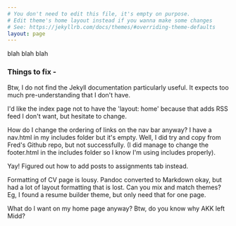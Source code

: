 ```yaml
---
# You don't need to edit this file, it's empty on purpose.
# Edit theme's home layout instead if you wanna make some changes
# See: https://jekyllrb.com/docs/themes/#overriding-theme-defaults
layout: page
---
```

blah blah blah

### Things to fix -

Btw, I do not find the Jekyll documentation particularly useful. It expects too much pre-understanding that I don't have.

I'd like the index page not to have the 'layout: home' because that adds RSS feed I don't want, but hesitate to change.

How do I change the ordering of links on the nav bar anyway? I have a nav.html in my includes folder but it's empty. Well, I did try and copy from Fred's Github repo, but not successfully. (I did manage to change the footer.html in the includes folder so I know I'm using includes properly).

Yay! Figured out how to add posts to assignments tab instead.

Formatting of CV page is lousy. Pandoc converted to Markdown okay, but had a lot of layout formatting that is lost.
Can you mix and match themes? Eg, I found a resume builder theme, but only need that for one page.

What do I want on my home page anyway?
Btw, do you know why AKK left Midd?
